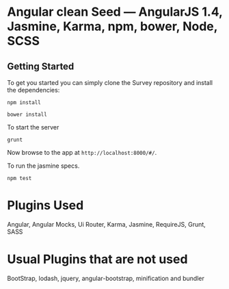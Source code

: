 # Angular clean Seed — AngularJS 1.4, Jasmine, Karma, npm, bower, Node, SCSS

## Getting Started

To get you started you can simply clone the Survey repository and install the dependencies:


```
npm install
```

```
bower install
```

To start the server
```
grunt
```
Now browse to the app at `http://localhost:8000/#/`.


To run the jasmine specs.
```
npm test
```


# Plugins Used
Angular, Angular Mocks, Ui Router, Karma, Jasmine, RequireJS, Grunt, SASS

# Usual Plugins that are not used
BootStrap, lodash, jquery, angular-bootstrap, minification and bundler

